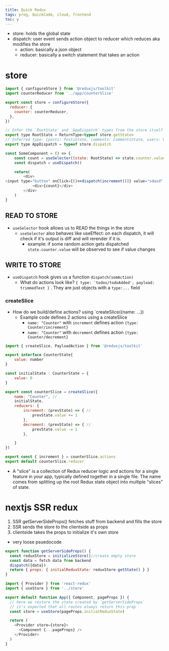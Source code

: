 ```yaml
---
title: Quick Redux
tags: prog, QuickCode, cloud, frontend
toc: y
---
```


* store: holds the global state
* dispatch: user event sends action object to reducer which reduces aka modifies the store
  * action: basically a json object
  * reducer: basically a switch statement that takes an action
<!--  -->

# store

```{.js filename=/app/store.tsx}
import { configureStore } from '@reduxjs/toolkit'
import counterReducer from '../app/counterSlice'

export const store = configureStore({
  reducer: {
    counter: counterReducer,
  },
})

// Infer the `RootState` and `AppDispatch` types from the store itself
export type RootState = ReturnType<typeof store.getState>
// Inferred type: {posts: PostsState, comments: CommentsState, users: UsersState}
export type AppDispatch = typeof store.dispatch
```



```{.js filename=SomeComponent.tsx}
const SomeComponent = () => {
    const count = useSelector((state: RootState) => state.counter.value)
    const dispatch = useDispatch()

    return(
        <div>
<input type="button" onClick={()=>dispatch(increment())} value="sdasd" />
            <div>{count}</div>
        </div>
    )
}
```
## READ TO STORE

* `useSelector` hook allows us to READ the things in the store
   * `useSelector` also behaves like useEffect: on each dispatch, it will check if it's output is diff and will rerender if it is.
     * example: if some random action gets dispatched `state.counter.value` will be observed to see if value changes

## WRITE TO STORE

* `useDispatch` hook gives us a function `dispatch(somAction)` 
  * What do actions look like?  `{ type: 'todos/todoAdded', payload: trimmedText }` . They are just objects with a `type:...` field

###  createSlice

* How do we build/define actions? using `createSlice({name: ...})
  * Example code defines 2 actions using a createSlice
    * `name: "Counter"` with `increment` defines action `{type: Counter/increment}`
    * `name: "Counter"` with `decrement` defines action `{type: Counter/decrement}`

```{.js filename=counterSlice.tsx}
import { createSlice, PayloadAction } from '@reduxjs/toolkit'

export interface CounterState{
    value: number
}

const initialState : CounterState = {
    value: 0
}

export const counterSlice = createSlice({
    name: "Counter", //
    initialState,
    reducers: {
        increment: (prevState) => { //
            prevState.value += 1
        },
        decrement: (prevState) => { //
            prevState.value -= 1
        },

    }
})

export const { increment } = counterSlice.actions
export default counterSlice.reducer
```


* A "slice" is a collection of Redux reducer logic and actions for a single feature in your app, typically defined together in a single file. The name comes from splitting up the root Redux state object into multiple "slices" of state.





# nextjs SSR redux

1. SSR getServerSideProps() fetches stuff from backend and fills the store
2. SSR sends the store to the clientside as props
3. clientside takes the props to initialize it's own store
<!--  -->
* very loose psuedocode
```{.js filename=somepage.js}
export function getServerSideProps() {
  const reduxStore = initializeStore()//create empty store
  const data = fetch data from backend
  dispatch({data})
  return { props: { initialReduxState: reduxStore.getState() } }
}
```

```{.js filename=pages/_app.js}
import { Provider } from 'react-redux'
import { useStore } from '../store'

export default function App({ Component, pageProps }) {
  // here we restore the state created by `getServerSideProps`
  // it's expected that all routes always return this prop
  const store = useStore(pageProps.initialReduxState)

  return (
    <Provider store={store}>
      <Component {...pageProps} />
    </Provider>
  )
}
```